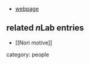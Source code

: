 

* [webpage](http://users.unimi.it/barbieri/)

## related $n$Lab entries

* [[Nori motive]]

category: people

